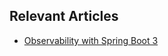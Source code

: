 ## Relevant Articles
- [Observability with Spring Boot 3](https://www.baeldung.com/spring-boot-3-observability)
